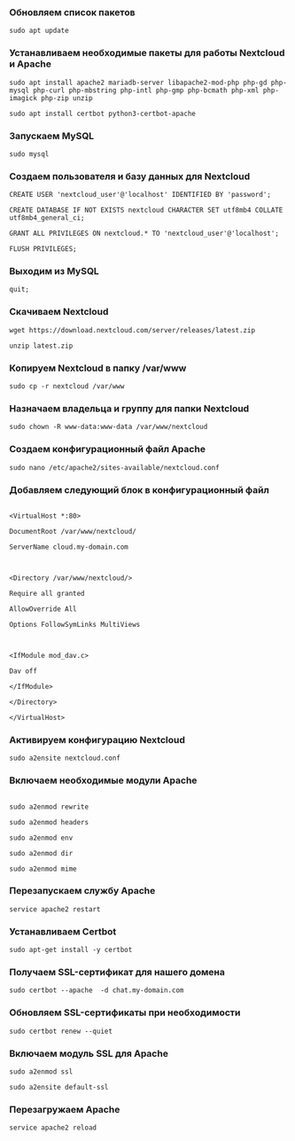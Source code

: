 ### Обновляем список пакетов

```sudo apt update ```

  

### Устанавливаем необходимые пакеты для работы Nextcloud и Apache

```sudo apt install apache2 mariadb-server libapache2-mod-php php-gd php-mysql php-curl php-mbstring php-intl php-gmp php-bcmath php-xml php-imagick php-zip unzip```

```sudo apt install certbot python3-certbot-apache```
  

### Запускаем MySQL

```sudo mysql```

  

### Создаем пользователя и базу данных для Nextcloud

```
CREATE USER 'nextcloud_user'@'localhost' IDENTIFIED BY 'password';

CREATE DATABASE IF NOT EXISTS nextcloud CHARACTER SET utf8mb4 COLLATE utf8mb4_general_ci;

GRANT ALL PRIVILEGES ON nextcloud.* TO 'nextcloud_user'@'localhost';

FLUSH PRIVILEGES;
```

  

### Выходим из MySQL

```quit;```

  

### Скачиваем Nextcloud

```
wget https://download.nextcloud.com/server/releases/latest.zip

unzip latest.zip
```

  

### Копируем Nextcloud в папку /var/www

```sudo cp -r nextcloud /var/www```

  

### Назначаем владельца и группу для папки Nextcloud

```sudo chown -R www-data:www-data /var/www/nextcloud```

  

### Создаем конфигурационный файл Apache

```sudo nano /etc/apache2/sites-available/nextcloud.conf```

  

### Добавляем следующий блок в конфигурационный файл

  

```

<VirtualHost *:80>

DocumentRoot /var/www/nextcloud/

ServerName cloud.my-domain.com

  

<Directory /var/www/nextcloud/>

Require all granted

AllowOverride All

Options FollowSymLinks MultiViews

  

<IfModule mod_dav.c>

Dav off

</IfModule>

</Directory>

</VirtualHost>

```

  

### Активируем конфигурацию Nextcloud

```sudo a2ensite nextcloud.conf```

  

### Включаем необходимые модули Apache

```

sudo a2enmod rewrite

sudo a2enmod headers

sudo a2enmod env

sudo a2enmod dir

sudo a2enmod mime

```

### Перезапускаем службу Apache

```service apache2 restart```

  

### Устанавливаем Certbot

```sudo apt-get install -y certbot```

  

### Получаем SSL-сертификат для нашего домена

```sudo certbot --apache  -d chat.my-domain.com```

  

### Обновляем SSL-сертификаты при необходимости

```sudo certbot renew --quiet```

  

### Включаем модуль SSL для Apache

```
sudo a2enmod ssl

sudo a2ensite default-ssl
```

  

### Перезагружаем Apache

```service apache2 reload```
